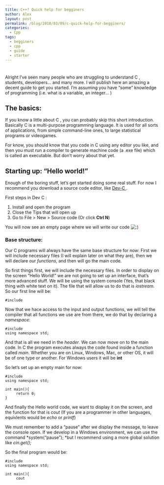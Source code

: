 ```yaml
---
title: C++? Quick help for begginers
author: Alex
layout: post
permalink: /blog/2010/03/09/c-quick-help-for-begginers/
categories:
  - Cpp
tags:
  - begginers
  - cpp
  - guide
  - starter
---
```

# 

Alright I’ve seen many people who are struggling to understand C , students, developers… and many more. I will publish here an amazing a decent guide to get you started. I’m assuming you have “some” knowledge of programming (i.e. what is a variable, an integer… )

## The basics:

If you know a little about C , you can probably skip this short introduction. Basically C is a multi-purpose programming language. It is used for all sorts of applications, from simple command-line ones, to large statistical programs or videogames.

For know, you should know that you code in C using any editor you like, and then you must run a compiler to generate machine code (a .exe file) which is called an executable. But don’t worry about that yet.

## Starting up: “Hello world!”

Enough of the boring stuff, let’s get started doing some real stuff. For now I recommend you download a source code editor, like [Dev-C ][1].

 [1]: http://www.bloodshed.net/devcpp.html "Dev-C  "

First steps in Dev C :

1.  Install and open the program
2.  Close the Tips that will open up
3.  Go to File > New > Source code (Or click **Ctrl N**)

You will now see an empty page where we will write our code ![:)][2] 

 [2]: http://urbanoalvarez.es/blog/wp-includes/images/smilies/icon_smile.gif

### Base structure:

Our C programs will always have the same base structure for now: First we will include necessary files (I will explain later on what they are), then we will declare our *functions,* and then will go the main code.

So first things first, we will include the necessary files. In order to display on the screen “Hello World!” we are not going to set up an interface, that’s more advanced stuff. We will be using the system console (Yes, that black thing with white text on it). The file that will allow us to do that is *iostream.* So our first line will be:

    #include 

Now that we hace access to the input and output functions, we will tell the compiler that all functions we use are from there, we do that by declaring a *namespace:*

    #include 
    using namespace std;

And that is all we need in the *header*. We can now move on to the main code. In C the program executes always the code found inside a function called *main*. Whether you are on Linux, Windows, Mac, or other OS, it will be of one type or another. For Windows users it will be **int**

So let’s set up an empty main for now:

    #include 
    using namespace std;
    
    int main(){
         return 0;
    }

And finally the Hello world code, we want to display it on the screen, and the function for that is *cout* (If you are a programmer in other languages, equivlents would be *echo* or *printf*)

We must remember to add a “pause” after we display the message, to leave the console open. If we develop in a Windows environment, we can use the command *system(“pause”); *but I recommend using a more global solution like *cin.get();*

So the final program would be:

    #include 
    using namespace std;
    
    int main(){
         cout 